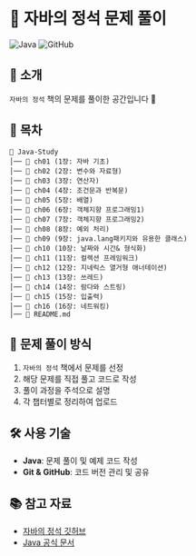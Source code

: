 # 📘 자바의 정석 문제 풀이

![Java](https://img.shields.io/badge/Java-ED8B00?style=for-the-badge&logo=java&logoColor=white)
![GitHub](https://img.shields.io/badge/GitHub-100000?style=for-the-badge&logo=github&logoColor=white)

## 🚀 소개
`자바의 정석` 책의 문제를 풀이한 공간입니다 🤗

## 📂 목차
```
📂 Java-Study
│── 📂 ch01 (1장: 자바 기초)
│── 📂 ch02 (2장: 변수와 자료형)
│── 📂 ch03 (3장: 연산자)
│── 📂 ch04 (4장: 조건문과 반복문)
│── 📂 ch05 (5장: 배열)
│── 📂 ch06 (6장: 객체지향 프로그래밍1)
│── 📂 ch07 (7장: 객체지향 프로그래밍2)
│── 📂 ch08 (8장: 예외 처리)
│── 📂 ch09 (9장: java.lang패키지와 유용한 클래스)
│── 📂 ch10 (10장: 날짜와 시간& 형식화)
│── 📂 ch11 (11장: 컬렉션 프레임워크)
│── 📂 ch12 (12장: 지네릭스 열거형 애너테이션)
│── 📂 ch13 (13장: 쓰레드)
│── 📂 ch14 (14장: 람다와 스트링)
│── 📂 ch15 (15장: 입출력)
│── 📂 ch16 (16장: 네트워킹)
│── 📜 README.md
```

## 📝 문제 풀이 방식
1. `자바의 정석` 책에서 문제를 선정
2. 해당 문제를 직접 풀고 코드로 작성
3. 풀이 과정을 주석으로 설명
4. 각 챕터별로 정리하여 업로드

## 🛠 사용 기술
- **Java**: 문제 풀이 및 예제 코드 작성
- **Git & GitHub**: 코드 버전 관리 및 공유



## 📚 참고 자료
- [자바의 정석 깃허브]([https://book.naver.com/bookdb/book_detail.nhn?bid=15029207](https://github.com/castello/javajungsuk_basic))
- [Java 공식 문서](https://docs.oracle.com/en/java/)

